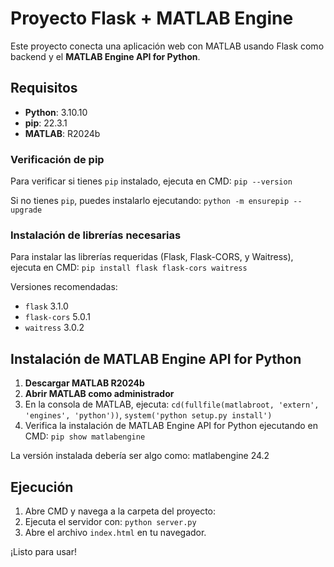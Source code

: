 # Proyecto Flask + MATLAB Engine

Este proyecto conecta una aplicación web con MATLAB usando Flask como backend y el **MATLAB Engine API for Python**.

## Requisitos

- **Python**: 3.10.10  
- **pip**: 22.3.1  
- **MATLAB**: R2024b

### Verificación de pip

Para verificar si tienes `pip` instalado, ejecuta en CMD: `pip --version`

Si no tienes `pip`, puedes instalarlo ejecutando: `python -m ensurepip --upgrade`

### Instalación de librerías necesarias

Para instalar las librerías requeridas (Flask, Flask-CORS, y Waitress), ejecuta en CMD: `pip install flask flask-cors waitress`

Versiones recomendadas:

- `flask` 3.1.0
- `flask-cors` 5.0.1
- `waitress` 3.0.2

## Instalación de MATLAB Engine API for Python

1. **Descargar MATLAB R2024b**
2. **Abrir MATLAB como administrador**
3. En la consola de MATLAB, ejecuta: `cd(fullfile(matlabroot, 'extern', 'engines', 'python'))`, `system('python setup.py install')`
4. Verifica la instalación de MATLAB Engine API for Python ejecutando en CMD: `pip show matlabengine`

La versión instalada debería ser algo como: matlabengine 24.2

## Ejecución

1. Abre CMD y navega a la carpeta del proyecto:
2. Ejecuta el servidor con: `python server.py`
3. Abre el archivo `index.html` en tu navegador.

¡Listo para usar!
